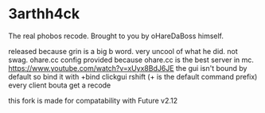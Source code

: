 # 3arthh4ck
The real phobos recode. Brought to you by oHareDaBoss himself.

released because grin is a big b word. very uncool of what he did.
not swag.
ohare.cc config provided because ohare.cc is the best server in mc.
https://www.youtube.com/watch?v=xUyx8BdJ6JE
the gui isn't bound by default so bind it with +bind clickgui rshift (+ is the default command prefix)
every client bouta get a recode

this fork is made for compatability with Future v2.12
